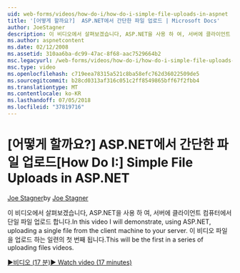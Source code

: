 ```yaml
---
uid: web-forms/videos/how-do-i/how-do-i-simple-file-uploads-in-aspnet
title: '[어떻게 할까요?]  ASP.NET에서 간단한 파일 업로드 | Microsoft Docs'
author: JoeStagner
description: 이 비디오에서 살펴보겠습니다, ASP.NET을 사용 하 여, 서버에 클라이언트 컴퓨터에서 단일 파일 업로드 합니다. 이 시리즈 업로드 중 첫 번째 됩니다...
ms.author: aspnetcontent
ms.date: 02/12/2008
ms.assetid: 310aa6ba-dc99-47ac-8f68-aac7529664b2
msc.legacyurl: /web-forms/videos/how-do-i/how-do-i-simple-file-uploads-in-aspnet
msc.type: video
ms.openlocfilehash: c719eea78315a521c8ba58efc762d36022509de5
ms.sourcegitcommit: b28cd0313af316c051c2ff8549865bff67f2fbb4
ms.translationtype: MT
ms.contentlocale: ko-KR
ms.lasthandoff: 07/05/2018
ms.locfileid: "37819716"
---
```

<a name="how-do-i--simple-file-uploads-in-aspnet"></a><span data-ttu-id="a1d98-104">[어떻게 할까요?]  ASP.NET에서 간단한 파일 업로드</span><span class="sxs-lookup"><span data-stu-id="a1d98-104">[How Do I:]  Simple File Uploads in ASP.NET</span></span>
====================
<span data-ttu-id="a1d98-105">[Joe Stagner](https://github.com/JoeStagner)</span><span class="sxs-lookup"><span data-stu-id="a1d98-105">by [Joe Stagner](https://github.com/JoeStagner)</span></span>

<span data-ttu-id="a1d98-106">이 비디오에서 살펴보겠습니다, ASP.NET을 사용 하 여, 서버에 클라이언트 컴퓨터에서 단일 파일 업로드 합니다.</span><span class="sxs-lookup"><span data-stu-id="a1d98-106">In this video I will demonstrate, using ASP.NET, uploading a single file from the client machine to your server.</span></span> <span data-ttu-id="a1d98-107">이 비디오 파일을 업로드 하는 일련의 첫 번째 됩니다.</span><span class="sxs-lookup"><span data-stu-id="a1d98-107">This will be the first in a series of uploading files videos.</span></span>

[<span data-ttu-id="a1d98-108">&#9654;비디오 (17 분)</span><span class="sxs-lookup"><span data-stu-id="a1d98-108">&#9654; Watch video (17 minutes)</span></span>](https://channel9.msdn.com/Blogs/ASP-NET-Site-Videos/how-do-i-simple-file-uploads-in-aspnet)
